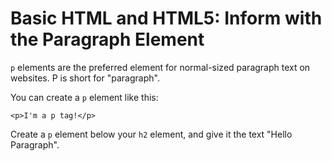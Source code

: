 # Basic HTML and HTML5: Inform with the Paragraph Element

`p` elements are the preferred element for normal-sized paragraph text on websites. P is short for "paragraph".

You can create a `p` element like this:

`<p>I'm a p tag!</p>`

Create a `p` element below your `h2` element, and give it the text "Hello Paragraph".
